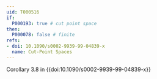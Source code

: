 ```yaml
---
uid: T000516
if:
  P000193: true # cut point space
then:
  P000078: false # finite
refs:
- doi: 10.1090/s0002-9939-99-04839-x
  name: Cut-Point Spaces
---
```


Corollary 3.8 in {{doi:10.1090/s0002-9939-99-04839-x}}
